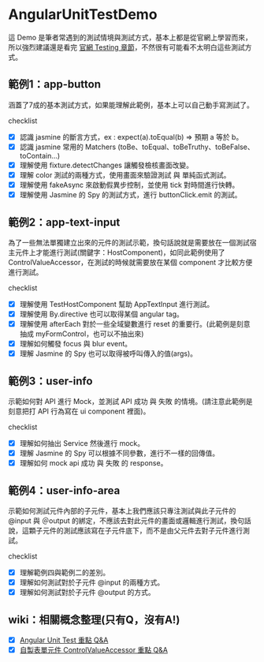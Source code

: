# AngularUnitTestDemo

這 Demo 是筆者常遇到的測試情境與測試方式，基本上都是從官網上學習而來，所以強烈建議還是看完 [官網 Testing 章節](https://angular.io/guide/testing)，不然很有可能看不太明白這些測試方式。


## 範例1：app-button

涵蓋了7成的基本測試方式，如果能理解此範例，基本上可以自己動手寫測試了。

checklist

- [x] 認識 jasmine 的斷言方式，ex : expect(a).toEqual(b) => 預期 a 等於 b。
- [x] 認識 jasmine 常用的 Matchers (toBe、toEqual、toBeTruthy、toBeFalse、toContain...)
- [x] 理解使用 fixture.detectChanges 讓觸發檢核畫面改變。
- [x] 理解 color 測試的兩種方式，使用畫面來驗證測試 與 單純函式測試。
- [x] 理解使用 fakeAsync 來啟動假異步控制，並使用 tick 對時間進行快轉。
- [x] 理解使用 Jasmine 的 Spy 的測試方式，進行 buttonClick.emit 的測試。

## 範例2：app-text-input

為了一些無法單獨建立出來的元件的測試示範，換句話說就是需要放在一個測試宿主元件上才能進行測試(關鍵字：HostComponent)，如同此範例使用了 ControlValueAccessor，在測試的時候就需要放在某個 component 才比較方便進行測試。

checklist

- [x] 理解使用 TestHostComponent 幫助 AppTextInput 進行測試。
- [x] 理解使用 By.directive 也可以取得某個 angular tag。
- [x] 理解使用 afterEach 對於一些全域變數進行 reset 的重要行。(此範例是刻意抽成 myFormControl，也可以不抽出來)
- [x] 理解如何觸發 focus 與 blur event。
- [x] 理解 Jasmine 的 Spy 也可以取得被呼叫傳入的值(args)。

## 範例3：user-info

示範如何對 API 進行 Mock，並測試 API 成功 與 失敗 的情境。(請注意此範例是刻意把打 API 行為寫在 ui component 裡面)。

checklist

- [x] 理解如何抽出 Service 然後進行 mock。
- [x] 理解 Jasmine 的 Spy 可以根據不同參數，進行不一樣的回傳值。
- [x] 理解如何 mock api 成功 與 失敗 的 response。

## 範例4：user-info-area

示範如何測試元件內部的子元件，基本上我們應該只專注測試與此子元件的 @input 與 ＠output 的綁定，不應該去對此元件的畫面或邏輯進行測試，換句話說，這顆子元件的測試應該寫在子元件底下，而不是由父元件去對子元件進行測試。

checklist

- [x] 理解範例四與範例二的差別。
- [x] 理解如何測試對於子元件 @input 的兩種方式。
- [x] 理解如何測試對於子元件 @output 的方式。

## wiki：相關概念整理(只有Q，沒有A!)
- [x]  [Angular Unit Test 重點 Q&A](https://github.com/JiaHongL/angular-unit-test-demo/wiki/Angular-Unit-Test-%E9%87%8D%E9%BB%9E-Q&A)
- [x]  [自製表單元件 ControlValueAccessor 重點 Q&A](https://github.com/JiaHongL/angular-unit-test-demo/wiki/%E8%87%AA%E8%A3%BD%E8%A1%A8%E5%96%AE%E5%85%83%E4%BB%B6-ControlValueAccessor-%E9%87%8D%E9%BB%9E-Q&A)
